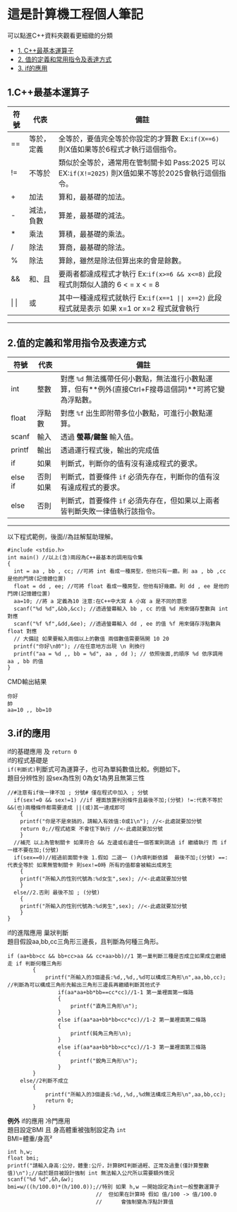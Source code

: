 # 這是計算機工程個人筆記
可以點進C++資料夾觀看更細緻的分類<br/>
- [1. C++最基本運算子](#1c最基本運算子)
- [2. 值的定義和常用指令及表達方式](#2值的定義和常用指令及表達方式)
- [3. if的應用](#3if的應用)
## 1.C++最基本運算子
|符號|代表|備註|
|---|---|---|
|==|等於，定義|全等於，要值完全等於你設定的才算數 Ex:`if(X==6)` 則X值如果等於6程式才執行這個指令。|
|!=|不等於|類似於全等於，通常用在管制關卡如 Pass:2025 可以 EX:`if(X!=2025)` 則X值如果不等於2025會執行這個指令。|
|+|加法|算和，最基礎的加法。|
|-|減法，負數|算差，最基礎的減法。|
|*|乘法|算積，最基礎的乘法。|
|/|除法|算商，最基礎的除法。|
|%|除法|算餘，雖然是除法但算出來的會是餘數。|
|&&|和、且|要兩者都達成程式才執行 Ex:`if(x>=6 && x<=8)` 此段程式則類似人讀的 6 < = x < = 8|
| \| \| |或|其中一種達成程式就執行 Ex:`if(x==1 \|\| x==2)` 此段程式就是表示 如果 x=1 or x=2 程式就會執行|
****

## 2.值的定義和常用指令及表達方式

|符號|代表|備註|
|---|---|---|
|int|整數| 對應 `%d` 無法攜帶任何小數點，無法進行小數點運算，但有**例外(直接Ctrl+F搜尋這個詞)**可將它變為浮點數。|
|float|浮點數| 對應 `%f` 出生即附帶多位小數點，可進行小數點運算。|
|scanf|輸入|透過 **螢幕/鍵盤** 輸入值。|
|printf|輸出|透過運行程式後，輸出的完成值|
|if|如果|判斷式，判斷你的值有沒有達成程式的要求。|
|else if|否則如果|判斷式，首要條件 `if` 必須先存在，判斷你的值有沒有達成程式的要求。|
|else|否則|判斷式，首要條件 `if` 必須先存在，但如果以上兩者皆判斷失敗一律值執行該指令。|
****

以下程式範例，後面//為註解幫助理解。
```
#include <stdio.h>
int main() //以上(含)兩段為C++最基本的調用指令集
{
  int = aa , bb , cc; //可將 int 看成一種房型，但他只有一廳。則 aa , bb ,cc 是他的門牌(記憶體位置)
  float = dd , ee; //可將 float 看成一種房型，但他有好幾廳。則 dd , ee 是他的門牌(記憶體位置)
  aa=10; //將 a 定義為10 注意:在C++中大寫 A 小寫 a 是不同的意思
  scanf("%d %d",&bb,&cc); //透過螢幕輸入 bb , cc 的值 %d 用來儲存整數與 int 對應
  scanf("%f %f",&dd,&ee); //透過螢幕輸入 dd , ee 的值 %f 用來儲存浮點數與 float 對應
  // 大備註 如果要輸入兩個以上的數值 兩個數值需要隔開 10 20
  printf("你好\n帥"); //在任意地方出現 \n 則換行
  printf("aa = %d ,, bb = %d", aa , dd ); // 依照後面,的順序 %d 依序調用 aa , bb 的值
}
```
CMD輸出結果
```
你好
帥
aa=10 ,, bb=10
```
## 3.if的應用
if的基礎應用 及 `return 0`<br/>
if的程式基礎是<br/>
`if(判斷式)`判斷式可為運算子，也可為單純數值比較。例題如下。<br/>
題目分辨性別 設sex為性別 0為女1為男且無第三性
```
//#注意有if後一律不加 ; 分號# 僅在程式中加入 ; 分號
  if(sex!=0 && sex!=1) //if 裡面放置判別條件且最後不加;(分號) !=:代表不等於 &&(也)兩種條件都需要達成 ||(或)其一達成即可
    {
    printf("你是不是來搞的，請輸入有效值:0或1\n"); //<-此處就要加分號
    return 0;//程式結束 不會往下執行 //<-此處就要加分號
    }
  //補充 以上為管制關卡 如果符合 && 左邊或右邊任一個答案則跳過 if 繼續執行 而 if 一樣不要在加;(分號)
  if(sex==0)//經過前面關卡後 1.假如 二選一 ()內填判斷依據  最後不加;(分號) ==:代表全等於 如果無管制關卡 則sex!=0時 所有的值都會被輸出成男生
    {
    printf("所輸入的性別代號為:%d女生",sex); //<-此處就要加分號
    } 
  else//2.否則 最後不加 ; (分號)
    {
    printf("所輸入的性別代號為:%d男生",sex); //<-此處就要加分號
    }
}
```
if的進階應用 巢狀判斷<br/>
題目假設aa,bb,cc三角形三邊長，且判斷為何種三角形。
```
if (aa+bb>cc && bb+cc>aa && cc+aa>bb)//1 第一巢判斷三種是否成立如果成立繼續走 if 判斷何種三角形
        {
            printf("所輸入的3個邊長:%d,,%d,,%d可以構成三角形\n",aa,bb,cc); //判斷為可以構成三角形先輸出三角形三邊長再繼續判斷其他式子
                if(aa*aa+bb*bb==cc*cc)//1-1 第一巢裡面第一條路
                {
                    printf("直角三角形\n");
                }
                else if(aa*aa+bb*bb<cc*cc)//1-2 第一巢裡面第二條路
                {
                    printf(鈍角三角形\n);
                }
                else if(aa*aa+bb*bb>cc*cc)//1-3 第一巢裡面第三條路
                {
                    printf("銳角三角形\n");
                }
        }
    else//2判斷不成立
        {
            printf("所輸入的3個邊長:%d,,%d,,%d無法構成三角形\n",aa,bb,cc);
            return 0;
        }
```
**例外** if的應用 冷門應用<br/>
題目設定BMI 且 身高體重被強制設定為 `int`<br/>
BMI=體重/身高²
```
int h,w;
float bmi;
printf("請輸入身高:公分，體重:公斤，計算BMI判斷過輕、正常及過重(僅計算整數值)\n");//由於題目被設計強制 int 無法輸入公尺所以需要額外情況
scanf("%d %d",&h,&w);
bmi=w/((h/100.0)*(h/100.0));//特別 如果 h,w 一開始設定為int一般整數運算子
                            //  但如果在計算時 假如 值/100 -> 值/100.0
                            //      會強制變為浮點計算值 
```
